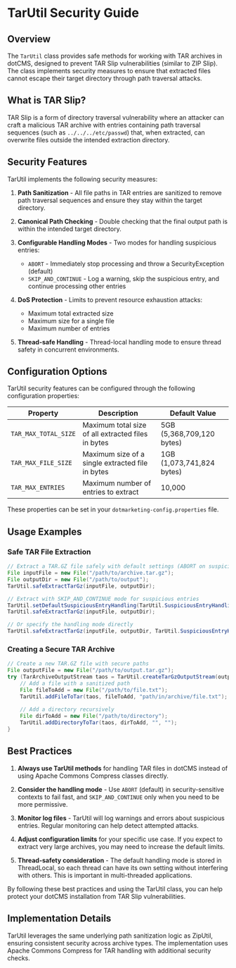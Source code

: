 # TarUtil Security Guide

## Overview

The `TarUtil` class provides safe methods for working with TAR archives in dotCMS, designed to prevent TAR Slip vulnerabilities (similar to ZIP Slip). The class implements security measures to ensure that extracted files cannot escape their target directory through path traversal attacks.

## What is TAR Slip?

TAR Slip is a form of directory traversal vulnerability where an attacker can craft a malicious TAR archive with entries containing path traversal sequences (such as `../../../etc/passwd`) that, when extracted, can overwrite files outside the intended extraction directory.

## Security Features

TarUtil implements the following security measures:

1. **Path Sanitization** - All file paths in TAR entries are sanitized to remove path traversal sequences and ensure they stay within the target directory.

2. **Canonical Path Checking** - Double checking that the final output path is within the intended target directory.

3. **Configurable Handling Modes** - Two modes for handling suspicious entries:
   - `ABORT` - Immediately stop processing and throw a SecurityException (default)
   - `SKIP_AND_CONTINUE` - Log a warning, skip the suspicious entry, and continue processing other entries

4. **DoS Protection** - Limits to prevent resource exhaustion attacks:
   - Maximum total extracted size
   - Maximum size for a single file
   - Maximum number of entries
   
5. **Thread-safe Handling** - Thread-local handling mode to ensure thread safety in concurrent environments.

## Configuration Options

TarUtil security features can be configured through the following configuration properties:

| Property | Description | Default Value |
|----------|-------------|---------------|
| `TAR_MAX_TOTAL_SIZE` | Maximum total size of all extracted files in bytes | 5GB (5,368,709,120 bytes) |
| `TAR_MAX_FILE_SIZE` | Maximum size of a single extracted file in bytes | 1GB (1,073,741,824 bytes) |
| `TAR_MAX_ENTRIES` | Maximum number of entries to extract | 10,000 |

These properties can be set in your `dotmarketing-config.properties` file.

## Usage Examples

### Safe TAR File Extraction

```java
// Extract a TAR.GZ file safely with default settings (ABORT on suspicious entries)
File inputFile = new File("/path/to/archive.tar.gz");
File outputDir = new File("/path/to/output");
TarUtil.safeExtractTarGz(inputFile, outputDir);

// Extract with SKIP_AND_CONTINUE mode for suspicious entries
TarUtil.setDefaultSuspiciousEntryHandling(TarUtil.SuspiciousEntryHandling.SKIP_AND_CONTINUE);
TarUtil.safeExtractTarGz(inputFile, outputDir);

// Or specify the handling mode directly
TarUtil.safeExtractTarGz(inputFile, outputDir, TarUtil.SuspiciousEntryHandling.SKIP_AND_CONTINUE);
```

### Creating a Secure TAR Archive

```java
// Create a new TAR.GZ file with secure paths
File outputFile = new File("/path/to/output.tar.gz");
try (TarArchiveOutputStream taos = TarUtil.createTarGzOutputStream(outputFile)) {
    // Add a file with a sanitized path
    File fileToAdd = new File("/path/to/file.txt");
    TarUtil.addFileToTar(taos, fileToAdd, "path/in/archive/file.txt");
    
    // Add a directory recursively
    File dirToAdd = new File("/path/to/directory");
    TarUtil.addDirectoryToTar(taos, dirToAdd, "", "");
}
```

## Best Practices

1. **Always use TarUtil methods** for handling TAR files in dotCMS instead of using Apache Commons Compress classes directly.

2. **Consider the handling mode** - Use `ABORT` (default) in security-sensitive contexts to fail fast, and `SKIP_AND_CONTINUE` only when you need to be more permissive.

3. **Monitor log files** - TarUtil will log warnings and errors about suspicious entries. Regular monitoring can help detect attempted attacks.

4. **Adjust configuration limits** for your specific use case. If you expect to extract very large archives, you may need to increase the default limits.

5. **Thread-safety consideration** - The default handling mode is stored in ThreadLocal, so each thread can have its own setting without interfering with others. This is important in multi-threaded applications.

By following these best practices and using the TarUtil class, you can help protect your dotCMS installation from TAR Slip vulnerabilities.

## Implementation Details

TarUtil leverages the same underlying path sanitization logic as ZipUtil, ensuring consistent security across archive types. The implementation uses Apache Commons Compress for TAR handling with additional security checks. 
